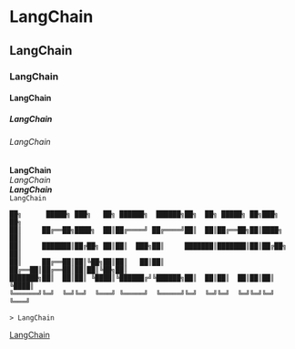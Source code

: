 # LangChain
## LangChain
### LangChain
#### LangChain
##### LangChain
###### LangChain
**LangChain**  
*LangChain*  
***LangChain***  
`LangChain`

```ascii
██╗      █████╗ ███╗   ██╗ ██████╗  ██████╗██╗  ██╗ █████╗ ██╗███╗   ██╗
██║     ██╔══██╗████╗  ██║██╔════╝ ██╔════╝██║  ██║██╔══██╗██║████╗  ██║
██║     ███████║██╔██╗ ██║██║  ███╗██║     ███████║███████║██║██╔██╗ ██║
██║     ██╔══██║██║╚██╗██║██║   ██║██║     ██╔══██║██╔══██║██║██║╚██╗██║
███████╗██║  ██║██║ ╚████║╚██████╔╝╚██████╗██║  ██║██║  ██║██║██║ ╚████║
╚══════╝╚═╝  ╚═╝╚═╝  ╚═══╝ ╚═════╝  ╚═════╝╚═╝  ╚═╝╚═╝  ╚═╝╚═╝╚═╝  ╚═══╝

> LangChain
```
[LangChain](https://www.langchain.com/)
